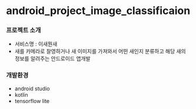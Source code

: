 # android_project_image_classificaion

### 프로젝트 소개

- 서비스명 : 이새뭔새
- 새를 카메라로 찰영하거나
새 이미지를 가져와서 어떤 새인지 분류하고
해당 새의 정보를 알려주는 안드로이드 앱개발

### 개발환경

- android studio
- kotlin
- tensorflow lite
